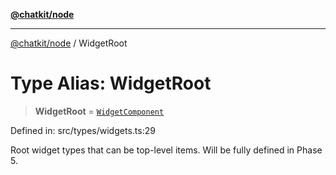 [**@chatkit/node**](../README.md)

***

[@chatkit/node](../README.md) / WidgetRoot

# Type Alias: WidgetRoot

> **WidgetRoot** = [`WidgetComponent`](WidgetComponent.md)

Defined in: src/types/widgets.ts:29

Root widget types that can be top-level items.
Will be fully defined in Phase 5.
